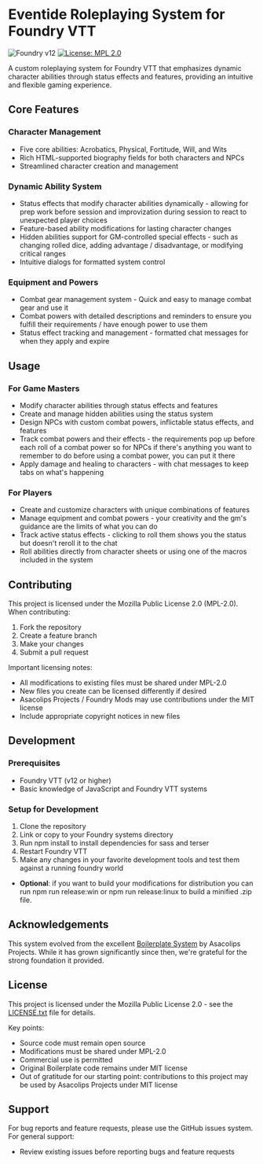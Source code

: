 # Eventide Roleplaying System for Foundry VTT

![Foundry v12](https://img.shields.io/badge/foundry-v12-green)
[![License: MPL 2.0](https://img.shields.io/badge/License-MPL_2.0-brightgreen.svg)](https://opensource.org/licenses/MPL-2.0)

A custom roleplaying system for Foundry VTT that emphasizes dynamic character abilities through status effects and features, providing an intuitive and flexible gaming experience.

## Core Features

### Character Management

- Five core abilities: Acrobatics, Physical, Fortitude, Will, and Wits
- Rich HTML-supported biography fields for both characters and NPCs
- Streamlined character creation and management

### Dynamic Ability System

- Status effects that modify character abilities dynamically - allowing for prep work before session and improvization during session to react to unexpected player choices
- Feature-based ability modifications for lasting character changes
- Hidden abilities support for GM-controlled special effects - such as changing rolled dice, adding advantage / disadvantage, or modifying critical ranges
- Intuitive dialogs for formatted system control

### Equipment and Powers

- Combat gear management system - Quick and easy to manage combat gear and use it
- Combat powers with detailed descriptions and reminders to ensure you fulfill their requirements / have enough
  power to use them
- Status effect tracking and management - formatted chat messages for when they apply and expire

## Usage

### For Game Masters

- Modify character abilities through status effects and features
- Create and manage hidden abilities using the status system
- Design NPCs with custom combat powers, inflictable status effects, and features
- Track combat powers and their effects - the requirements pop up before each roll of a combat power so for NPCs
  if there's anything you want to remember to do before using a combat power, you can put it there
- Apply damage and healing to characters - with chat messages to keep tabs on what's happening

### For Players

- Create and customize characters with unique combinations of features
- Manage equipment and combat powers - your creativity and the gm's guidance are the limits of what you can do
- Track active status effects - clicking to roll them shows you the status but doesn't reroll it to the chat
- Roll abilities directly from character sheets or using one of the macros included in the system

## Contributing

This project is licensed under the Mozilla Public License 2.0 (MPL-2.0). When contributing:

1. Fork the repository
2. Create a feature branch
3. Make your changes
4. Submit a pull request

Important licensing notes:

- All modifications to existing files must be shared under MPL-2.0
- New files you create can be licensed differently if desired
- Asacolips Projects / Foundry Mods may use contributions under the MIT license
- Include appropriate copyright notices in new files

## Development

### Prerequisites

- Foundry VTT (v12 or higher)
- Basic knowledge of JavaScript and Foundry VTT systems

### Setup for Development

1. Clone the repository
2. Link or copy to your Foundry systems directory
3. Run npm install to install dependencies for sass and terser
4. Restart Foundry VTT
5. Make any changes in your favorite development tools and test them against a running foundry world

- **Optional**: if you want to build your modifications for distribution you can run npm run release:win or npm run release:linux to build a minified .zip file.

## Acknowledgements

This system evolved from the excellent [Boilerplate System](https://github.com/asacolips-projects/boilerplate) by Asacolips Projects. While it has grown significantly since then, we're grateful for the strong foundation it provided.

## License

This project is licensed under the Mozilla Public License 2.0 - see the [LICENSE.txt](LICENSE.txt) file for details.

Key points:

- Source code must remain open source
- Modifications must be shared under MPL-2.0
- Commercial use is permitted
- Original Boilerplate code remains under MIT license
- Out of gratitude for our starting point: contributions to this project may be used by Asacolips Projects under MIT license

## Support

For bug reports and feature requests, please use the GitHub issues system. For general support:

- Review existing issues before reporting bugs and feature requests
